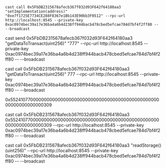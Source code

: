 ```
cast call 0x5FbDB2315678afecb367f032d93F642f64180aa3 "setImplementation(address)" "0xe7f1725E7734CE288F8367e1Bb143E90bb3F0512" --rpc-url http://localhost:8545 --private-key 0xac0974bec39a17e36ba4a6b4d238ff944bacb478cbed5efcae784d7bf4f2ff80 -- --broadcast
```

cast send 0x5FbDB2315678afecb367f032d93F642f64180aa3 "getDataToTransact(uint256)" "777" --rpc-url http://localhost:8545 --private-key 0xac0974bec39a17e36ba4a6b4d238ff944bacb478cbed5efcae784d7bf4f2ff80 -- --broadcast



cast call 0x5FbDB2315678afecb367f032d93F642f64180aa3 "getDataToTransact(uint256)" 777 --rpc-url http://localhost:8545 --private-key 0xac0974bec39a17e36ba4a6b4d238ff944bacb478cbed5efcae784d7bf4f2ff80 -- --broadcast

0x552410770000000000000000000000000000000000000000000000000000000000000309

cast call 0x5FbDB2315678afecb367f032d93F642f64180aa3 0x552410770000000000000000000000000000000000000000000000000000000000000309 --rpc-url http://localhost:8545 --private-key 0xac0974bec39a17e36ba4a6b4d238ff944bacb478cbed5efcae784d7bf4f2ff80 -- --broadcast

cast call 0x5FbDB2315678afecb367f032d93F642f64180aa3 "readStorage()(uint256)" --rpc-url http://localhost:8545 --private-key 0xac0974bec39a17e36ba4a6b4d238ff944bacb478cbed5efcae784d7bf4f2ff80 -- --broadcast